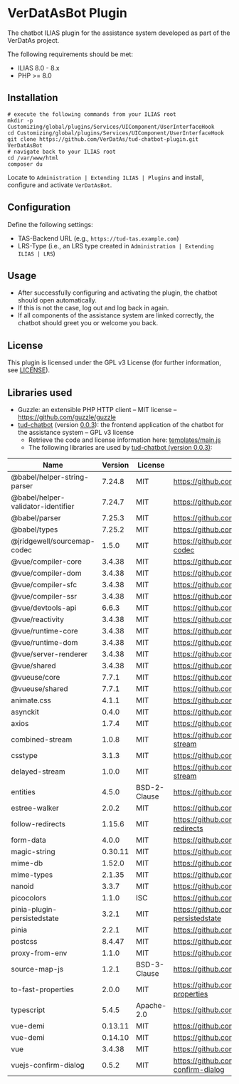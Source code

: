# VerDatAsBot Plugin

The chatbot ILIAS plugin for the assistance system developed as part of the VerDatAs project.

The following requirements should be met:

* ILIAS 8.0 - 8.x
* PHP >= 8.0

## Installation

``` shell
# execute the following commands from your ILIAS root
mkdir -p Customizing/global/plugins/Services/UIComponent/UserInterfaceHook
cd Customizing/global/plugins/Services/UIComponent/UserInterfaceHook
git clone https://github.com/VerDatAs/tud-chatbot-plugin.git VerDatAsBot
# navigate back to your ILIAS root
cd /var/www/html
composer du
```

Locate to `Administration | Extending ILIAS | Plugins` and install, configure and activate `VerDatAsBot`.

## Configuration

Define the following settings:

* TAS-Backend URL (e.g., `https://tud-tas.example.com`)
* LRS-Type (i.e., an LRS type created in `Administration | Extending ILIAS | LRS`)

## Usage

* After successfully configuring and activating the plugin, the chatbot should open automatically.
* If this is not the case, log out and log back in again.
* If all components of the assistance system are linked correctly, the chatbot should greet you or welcome you back.

## License

This plugin is licensed under the GPL v3 License (for further information, see [LICENSE](LICENSE)).

## Libraries used

* Guzzle: an extensible PHP HTTP client – MIT license – https://github.com/guzzle/guzzle
* [tud-chatbot](https://github.com/VerDatAs/tud-chatbot) (version [0.0.3](https://github.com/VerDatAs/tud-chatbot/releases/tag/0.0.3)): the frontend application of the chatbot for the assistance system – GPL v3 license
  * Retrieve the code and license information here: [templates/main.js](templates/main.js)
  * The following libraries are used by [tud-chatbot (version 0.0.3)](https://github.com/VerDatAs/tud-chatbot/releases/tag/0.0.3):

|    Name    |   Version  |   License  |     URL    |
| ---------- | ---------- | ---------- | ---------- |
| @babel/helper-string-parser | 7.24.8 | MIT | https://github.com/babel/babel |
| @babel/helper-validator-identifier | 7.24.7 | MIT | https://github.com/babel/babel |
| @babel/parser | 7.25.3 | MIT | https://github.com/babel/babel |
| @babel/types | 7.25.2 | MIT | https://github.com/babel/babel |
| @jridgewell/sourcemap-codec | 1.5.0 | MIT | https://github.com/jridgewell/sourcemap-codec |
| @vue/compiler-core | 3.4.38 | MIT | https://github.com/vuejs/core |
| @vue/compiler-dom | 3.4.38 | MIT | https://github.com/vuejs/core |
| @vue/compiler-sfc | 3.4.38 | MIT | https://github.com/vuejs/core |
| @vue/compiler-ssr | 3.4.38 | MIT | https://github.com/vuejs/core |
| @vue/devtools-api | 6.6.3 | MIT | https://github.com/vuejs/vue-devtools |
| @vue/reactivity | 3.4.38 | MIT | https://github.com/vuejs/core |
| @vue/runtime-core | 3.4.38 | MIT | https://github.com/vuejs/core |
| @vue/runtime-dom | 3.4.38 | MIT | https://github.com/vuejs/core |
| @vue/server-renderer | 3.4.38 | MIT | https://github.com/vuejs/core |
| @vue/shared | 3.4.38 | MIT | https://github.com/vuejs/core |
| @vueuse/core | 7.7.1 | MIT | https://github.com/vueuse/vueuse |
| @vueuse/shared | 7.7.1 | MIT | https://github.com/vueuse/vueuse |
| animate.css | 4.1.1 | MIT | https://github.com/animate-css/animate.css |
| asynckit | 0.4.0 | MIT | https://github.com/alexindigo/asynckit |
| axios | 1.7.4 | MIT | https://github.com/axios/axios |
| combined-stream | 1.0.8 | MIT | https://github.com/felixge/node-combined-stream |
| csstype | 3.1.3 | MIT | https://github.com/frenic/csstype |
| delayed-stream | 1.0.0 | MIT | https://github.com/felixge/node-delayed-stream |
| entities | 4.5.0 | BSD-2-Clause | https://github.com/fb55/entities |
| estree-walker | 2.0.2 | MIT | https://github.com/Rich-Harris/estree-walker |
| follow-redirects | 1.15.6 | MIT | https://github.com/follow-redirects/follow-redirects |
| form-data | 4.0.0 | MIT | https://github.com/form-data/form-data |
| magic-string | 0.30.11 | MIT | https://github.com/rich-harris/magic-string |
| mime-db | 1.52.0 | MIT | https://github.com/jshttp/mime-db |
| mime-types | 2.1.35 | MIT | https://github.com/jshttp/mime-types |
| nanoid | 3.3.7 | MIT | https://github.com/ai/nanoid |
| picocolors | 1.1.0 | ISC | https://github.com/alexeyraspopov/picocolors |
| pinia-plugin-persistedstate | 3.2.1 | MIT | https://github.com/prazdevs/pinia-plugin-persistedstate |
| pinia | 2.2.1 | MIT | https://github.com/vuejs/pinia |
| postcss | 8.4.47 | MIT | https://github.com/postcss/postcss |
| proxy-from-env | 1.1.0 | MIT | https://github.com/Rob--W/proxy-from-env |
| source-map-js | 1.2.1 | BSD-3-Clause | https://github.com/7rulnik/source-map-js |
| to-fast-properties | 2.0.0 | MIT | https://github.com/sindresorhus/to-fast-properties |
| typescript | 5.4.5 | Apache-2.0 | https://github.com/Microsoft/TypeScript |
| vue-demi | 0.13.11 | MIT | https://github.com/antfu/vue-demi |
| vue-demi | 0.14.10 | MIT | https://github.com/antfu/vue-demi |
| vue | 3.4.38 | MIT | https://github.com/vuejs/core |
| vuejs-confirm-dialog | 0.5.2 | MIT | https://github.com/harmyderoman/vuejs-confirm-dialog |
